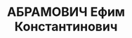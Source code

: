 ---
title: АБРАМОВИЧ Ефим Константинович
description: 'Род. в 1902, г. С.-Петербург, еврей. Проживал: г. Бийск. Нач. холодильного
  цеха мясокомбината

  Арестован 20.02.1937. Обв. по ст. 17-58-8, ст. 58-11. Приговор: ВК ВС СССР, 29.04.1937
  – 8 лет с последующим поражением в правах на 5 лет.

  Реабилитирован верховным судом СССР 22.10.1956'
---